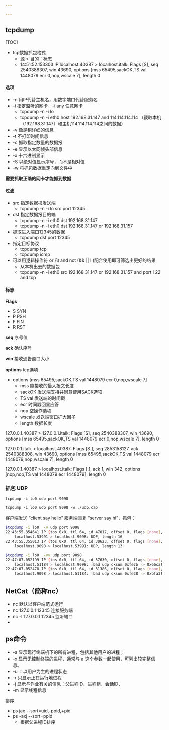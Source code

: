 ```yaml
---

---
```


## tcpdump

[TOC]

- tcp数据抓包格式
	- 源 > 目的：标志
	- 14:51:52.153303 IP localhost.40387 > localhost.italk: Flags [S], seq 2540388307, win 43690, options [mss 65495,sackOK,TS val 1448079 ecr 0,nop,wscale 7], length 0

#### 选项

- -n 用IP代替主机名，用数字端口代替服务名
- -i 指定监听的网卡，-i any 任意网卡
	- tcpdump -n -i lo
	- tcpdump -n -i eth0 host 192.168.31.147 and 114.114.114.114   （截取本机（192.168.31.147）和主机114.114.114.114之间的数据）
- -v 像是稍详细的信息
-  -t 不打印时间信息
-  -c 抓取指定数量的数据报
-  -e 显示以太网帧头部信息
-  -x 十六进制显示
-  -S 以绝对值显示序号，而不是相对值
-  -w 将抓包数据重定向到文件中

**需要抓取正确的网卡才能抓到数据**

#### 过滤
- src 指定数据报发送端
	- tcpdump -n -i lo src port 12345
- dst 指定数据报目的端
	- tcpdump -n -i eth0 dst 192.168.31.147
	- tcpdump -n -i eth0 dst 192.168.31.147  or  192.168.31.157
- 抓取进入端口12345的数据
	- tcpdump  dst port 12345
- 指定目标协议
	- tcpdump tcp
	- tcpdump icmp
- 可以用逻辑操作符 or  和 and  not (&& || ! )配合使用即可筛选出更好的结果
	- 从本机出去的数据包
	- tcpdump -n -i eth0 src 192.168.31.147 or 192.168.31.157 and port ! 22 and tcp


#### 标志

**Flags**

- S SYN
- P PSH
- F FIN
- R RST

**seq** 序号值

**ack**  确认序号

**win** 接收通告窗口大小

**options** tcp选项

- options [mss 65495,sackOK,TS val 1448079 ecr 0,nop,wscale 7]
	- mss 能接收的最大报文长度
	- sackOK 发送端支持并同意使用SACK选项
	- TS val 发送端的时间戳
	- ecr 时间戳回显应答
	- nop 空操作选项
	- wscale 发送端窗口扩大因子
	- length 数据长度

127.0.0.1.40387 > 127.0.0.1.italk: Flags [S], seq 2540388307, win 43690, options [mss 65495,sackOK,TS val 1448079 ecr 0,nop,wscale 7], length 0

127.0.0.1.italk > localhost.40387: Flags [S.], seq 2853158127, ack 2540388308, win 43690, options [mss 65495,sackOK,TS val 1448079 ecr 1448079,nop,wscale 7], length 0

127.0.0.1.40387 > localhost.italk: Flags [.], ack 1, win 342, options [nop,nop,TS val 1448079 ecr 1448079], length 0

### 抓包 UDP

```
tcpdump -i lo0 udp port 9098

tcpdump -i lo0 udp port 9098 -w ./udp.cap
```

客户端发送 “client say hello” 服务端回复 “server say hi”，抓包：

```bash
$tcpdump -i lo0  -v udp port 9098
22:43:55.354641 IP (tos 0x0, ttl 64, id 47017, offset 0, flags [none], proto UDP (17), length 44, bad cksum 0 (->c515)!)
    localhost.53991 > localhost.9098: UDP, length 16
22:43:55.355013 IP (tos 0x0, ttl 64, id 30623, offset 0, flags [none], proto UDP (17), length 41, bad cksum 0 (->523)!)
    localhost.9098 > localhost.53991: UDP, length 13
```



```bash
$tcpdump -i lo0  -vv udp port 9098
22:47:07.052199 IP (tos 0x0, ttl 64, id 57630, offset 0, flags [none], proto UDP (17), length 44, bad cksum 0 (->9ba0)!)
    localhost.51184 > localhost.9098: [bad udp cksum 0xfe2b -> 0x66ca!] UDP, length 16
22:47:07.052478 IP (tos 0x0, ttl 64, id 31386, offset 0, flags [none], proto UDP (17), length 41, bad cksum 0 (->228)!)
    localhost.9098 > localhost.51184: [bad udp cksum 0xfe28 -> 0xbfa3!] UDP, length 13
```











## NetCat（简称nc）

- nc 默认以客户端范式运行
- nc 127.0.0.1 12345 连接服务端
- nc -l 127.0.0.1 12345 监听端口
- 

## ps命令

- -a  显示现行终端机下的所有进程，包括其他用户的进程；
- -x 显示无控制终端的进程，通常与 a 这个参数一起使用，可列出较完整信息。
- -u ：以用户为主的进程状态 
- -r 只显示正在运行地进程
- -j 显示与作业有关的信息：父进程ID、进程组、会话ID、
- -m 显示线程信息

排序
- ps jax --sort=uid,-ppid,+pid
- ps -axj --sort=ppid
	- 根据父进程ID排序
